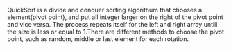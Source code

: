 QuickSort is a divide and conquer sorting algorithum that chooses a element(pivot point), and put all integer larger on the right of the pivot point and vice versa. The process repeats itself for the left and right array untill the size is less or equal to 1.There are different methods to choose the pivot point, such as random, middle or last element for each rotation.
